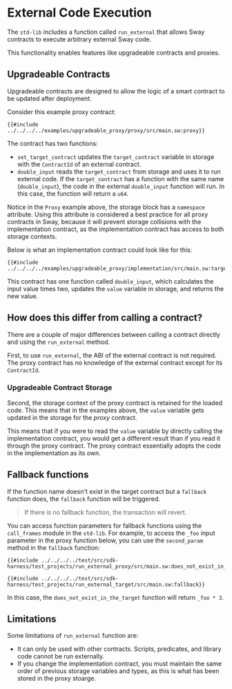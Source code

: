 # External Code Execution

The `std-lib` includes a function called `run_external` that allows Sway contracts to execute arbitrary external Sway code.

This functionality enables features like upgradeable contracts and
proxies.

## Upgradeable Contracts

Upgradeable contracts are designed to allow the logic of a smart contract to be updated after deployment.

Consider this example proxy contract:

```sway
{{#include ../../../../examples/upgradeable_proxy/proxy/src/main.sw:proxy}}
```

The contract has two functions:

- `set_target_contract` updates the `target_contract` variable in storage with the `ContractId` of an external contract.
- `double_input` reads the `target_contract` from storage and uses it to run external code. If the `target_contract` has a function with the same name (`double_input`), the code in the external `double_input` function will run.
In this case, the function will return a `u64`.

Notice in the `Proxy` example above, the storage block has a `namespace` attribute. Using this attribute is considered a best practice for all proxy contracts in Sway, because it will prevent storage collisions with the implementation contract, as the implementation contract has access to both storage contexts.

Below is what an implementation contract could look like for this:

```sway
{{#include ../../../../examples/upgradeable_proxy/implementation/src/main.sw:target}}
```

This contract has one function called `double_input`, which calculates the input value times two, updates the `value` variable in storage, and returns the new value.

## How does this differ from calling a contract?

There are a couple of major differences between calling a contract directly and using the `run_external` method.

First, to use `run_external`, the ABI of the external contract is not required. The proxy contract has no knowledge of the external contract except for its `ContractId`.

### Upgradeable Contract Storage

Second, the storage context of the proxy contract is retained for the loaded code.
This means that in the examples above, the `value` variable gets updated in the storage for the *proxy* contract.

This means that if you were to read the `value` variable by directly calling the implementation contract, you would get a different result than if you read it through the proxy contract.
The proxy contract essentially adopts the code in the implementation as its own.

## Fallback functions

If the function name doesn't exist in the target contract but a `fallback` function does, the `fallback` function will be triggered.

> If there is no fallback function, the transaction will revert.

You can access function parameters for fallback functions using the `call_frames` module in the `std-lib`.
For example, to access the `_foo` input parameter in the proxy function below, you can use the `second_param` method in the `fallback` function:

```sway
{{#include ../../../../test/src/sdk-harness/test_projects/run_external_proxy/src/main.sw:does_not_exist_in_the_target}}
```

```sway
{{#include ../../../../test/src/sdk-harness/test_projects/run_external_target/src/main.sw:fallback}}
```

In this case, the `does_not_exist_in_the_target` function will return `_foo * 3`.

## Limitations

Some limitations of `run_external` function are:

- It can only be used with other contracts. Scripts, predicates, and library code cannot be run externally.
- If you change the implementation contract, you must maintain the same order of previous storage variables and types, as this is what has been stored in the proxy stoarge.
